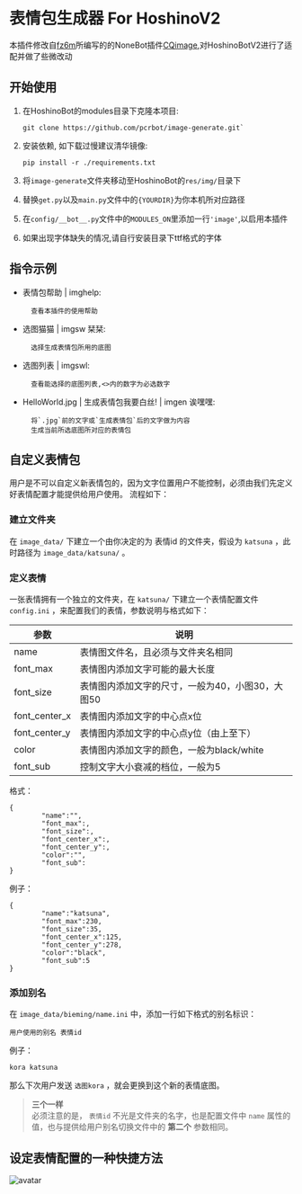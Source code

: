 # 表情包生成器 For HoshinoV2

本插件修改自[fz6m](https://github.com/fz6m/)所编写的的NoneBot插件[CQimage](https://github.com/fz6m/nonebot-plugin/tree/master/CQimage),对HoshinoBotV2进行了适配并做了些微改动

## 开始使用

1. 在HoshinoBot的modules目录下克隆本项目:
    ```
    git clone https://github.com/pcrbot/image-generate.git`
    ```
2. 安装依赖, 如下载过慢建议清华镜像:
    ```
   pip install -r ./requirements.txt
    ```
3. 将`image-generate`文件夹移动至HoshinoBot的`res/img/`目录下

4. 替换`get.py`以及`main.py`文件中的`{YOURDIR}`为你本机所对应路径

5. 在`config/__bot__.py`文件中的`MODULES_ON`里添加一行`'image'`,以启用本插件

6. 如果出现字体缺失的情况,请自行安装目录下ttf格式的字体

## 指令示例

* 表情包帮助  |  imghelp:
        
        查看本插件的使用帮助
* 选图猫猫  |  imgsw 栞栞:
 
        选择生成表情包所用的底图
* 选图列表  |  imgswl:  
  
        查看能选择的底图列表,<>内的数字为必选数字
* HelloWorld.jpg  |  生成表情包我要白丝!  |  imgen 诶嘿嘿:   
    
        将`.jpg`前的文字或`生成表情包`后的文字做为内容
        生成当前所选底图所对应的表情包

## 自定义表情包

用户是不可以自定义新表情包的，因为文字位置用户不能控制，必须由我们先定义好表情配置才能提供给用户使用。
流程如下：

### 建立文件夹

在 `image_data/` 下建立一个由你决定的为 表情id 的文件夹，假设为 `katsuna` ，此时路径为 `image_data/katsuna/` 。

### 定义表情

一张表情拥有一个独立的文件夹，在 `katsuna/` 下建立一个表情配置文件 `config.ini`  ，来配置我们的表情，参数说明与格式如下：

|  参数  |  说明  |
|  ----  |  ----  |
|  name  |  表情图文件名，且必须与文件夹名相同  |
|  font_max  |  表情图内添加文字可能的最大长度  |
|  font_size  |  表情图内添加文字的尺寸，一般为40，小图30，大图50  |
|  font_center_x  |  表情图内添加文字的中心点x位  |
|  font_center_y  |  表情图内添加文字的中心点y位（由上至下）  |
|  color  |  表情图内添加文字的颜色，一般为black/white  |
|  font_sub  |  控制文字大小衰减的档位，一般为5  |

格式：
```
{
        "name":"", 
        "font_max":,
        "font_size":, 
        "font_center_x":, 
        "font_center_y":, 
        "color":"",
        "font_sub":
}

```
例子：
```
{
        "name":"katsuna",
        "font_max":230,
        "font_size":35,
        "font_center_x":125,
        "font_center_y":278,
        "color":"black",
        "font_sub":5
}
```

### 添加别名

在 `image_data/bieming/name.ini` 中，添加一行如下格式的别名标识：

    用户使用的别名 表情id

例子：

    kora katsuna
那么下次用户发送 `选图kora` ，就会更换到这个新的表情底图。

>**三个一样**<br>
必须注意的是， `表情id` 不光是文件夹的名字，也是配置文件中 `name` 属性的值，也与提供给用户别名切换文件中的 **第二个** 参数相同。

## 设定表情配置的一种快捷方法
![avatar](https://fz6m.github.io/plugin-press/guide_image.jpg)